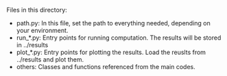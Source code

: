 Files in this directory:
- path.py: In this file, set the path to everything needed, depending on your environment.
- run_*.py: Entry points for running computation. The results will be stored in ../results
- plot_*.py: Entry points for plotting the results. Load the reuslts from ../results and plot them.
- others: Classes and functions referenced from the main codes.
